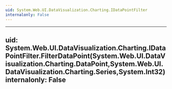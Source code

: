 ```yaml
---
uid: System.Web.UI.DataVisualization.Charting.IDataPointFilter
internalonly: False
---
```


---
uid: System.Web.UI.DataVisualization.Charting.IDataPointFilter.FilterDataPoint(System.Web.UI.DataVisualization.Charting.DataPoint,System.Web.UI.DataVisualization.Charting.Series,System.Int32)
internalonly: False
---
